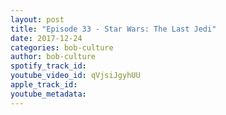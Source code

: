 ```yaml
---
layout: post
title: "Episode 33 - Star Wars: The Last Jedi"
date: 2017-12-24
categories: bob-culture
author: bob-culture
spotify_track_id: 
youtube_video_id: qVjsiJgyhUU
apple_track_id: 
youtube_metadata: 
---
```

